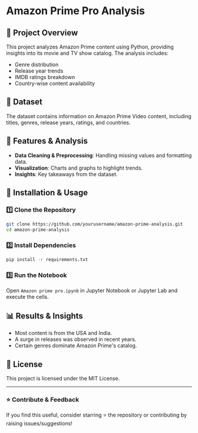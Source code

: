 # Amazon Prime Pro Analysis

## 📌 Project Overview
This project analyzes Amazon Prime content using Python, providing insights into its movie and TV show catalog. The analysis includes:
- Genre distribution
- Release year trends
- IMDB ratings breakdown
- Country-wise content availability

## 📂 Dataset
The dataset contains information on Amazon Prime Video content, including titles, genres, release years, ratings, and countries.

## 🚀 Features & Analysis
- **Data Cleaning & Preprocessing**: Handling missing values and formatting data.
- **Visualization**: Charts and graphs to highlight trends.
- **Insights**: Key takeaways from the dataset.

## 🔧 Installation & Usage
### 1️⃣ Clone the Repository
```bash
git clone https://github.com/yourusername/amazon-prime-analysis.git
cd amazon-prime-analysis
```
### 2️⃣ Install Dependencies
```bash
pip install -r requirements.txt
```
### 3️⃣ Run the Notebook
Open `Amazon prime pro.ipynb` in Jupyter Notebook or Jupyter Lab and execute the cells.

## 📊 Results & Insights
- Most content is from the USA and India.
- A surge in releases was observed in recent years.
- Certain genres dominate Amazon Prime's catalog.

## 📜 License
This project is licensed under the MIT License.

---

### ⭐ Contribute & Feedback
If you find this useful, consider starring ⭐ the repository or contributing by raising issues/suggestions!

